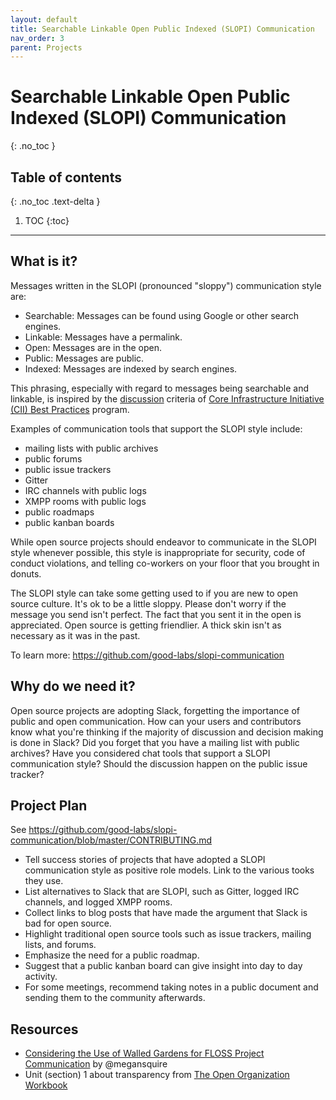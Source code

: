 ```yaml
---
layout: default
title: Searchable Linkable Open Public Indexed (SLOPI) Communication
nav_order: 3
parent: Projects
---
```


# Searchable Linkable Open Public Indexed (SLOPI) Communication
{: .no_toc }

## Table of contents
{: .no_toc .text-delta }

1. TOC
{:toc}

---

## What is it?

Messages written in the SLOPI (pronounced "sloppy") communication style are:

- Searchable: Messages can be found using Google or other search engines.
- Linkable: Messages have a permalink.
- Open: Messages are in the open.
- Public: Messages are public.
- Indexed: Messages are indexed by search engines.

This phrasing, especially with regard to messages being searchable and linkable, is inspired by the [discussion][] criteria of [Core Infrastructure Initiative (CII) Best Practices][] program.

Examples of communication tools that support the SLOPI style include:

- mailing lists with public archives
- public forums
- public issue trackers
- Gitter
- IRC channels with public logs
- XMPP rooms with public logs
- public roadmaps
- public kanban boards

While open source projects should endeavor to communicate in the SLOPI style whenever possible, this style is inappropriate for security, code of conduct violations, and telling co-workers on your floor that you brought in donuts.

The SLOPI style can take some getting used to if you are new to open source culture. It's ok to be a little sloppy. Please don't worry if the message you send isn't perfect. The fact that you sent it in the open is appreciated. Open source is getting friendlier. A thick skin isn't as necessary as it was in the past.

To learn more: <https://github.com/good-labs/slopi-communication>

[discussion]: https://github.com/coreinfrastructure/best-practices-badge/commit/65ebe74d7bfdf661502978311200d0c32f7b8be8
[Core Infrastructure Initiative (CII) Best Practices]: https://bestpractices.coreinfrastructure.org

## Why do we need it?

Open source projects are adopting Slack, forgetting the importance of public and open communication. How can your users and contributors know what you're thinking if the majority of discussion and decision making is done in Slack? Did you forget that you have a mailing list with public archives? Have you considered chat tools that support a SLOPI communication style? Should the discussion happen on the public issue tracker?

## Project Plan

See <https://github.com/good-labs/slopi-communication/blob/master/CONTRIBUTING.md>

- Tell success stories of projects that have adopted a SLOPI communication style as positive role models. Link to the various tooks they use.
- List alternatives to Slack that are SLOPI, such as Gitter, logged IRC channels, and logged XMPP rooms.
- Collect links to blog posts that have made the argument that Slack is bad for open source.
- Highlight traditional open source tools such as issue trackers, mailing lists, and forums.
- Emphasize the need for a public roadmap.
- Suggest that a public kanban board can give insight into day to day activity.
- For some meetings, recommend taking notes in a public document and sending them to the community afterwards.

## Resources

- [Considering the Use of Walled Gardens for FLOSS Project Communication][] by @megansquire
- Unit (section) 1 about transparency from [The Open Organization Workbook][]

[Considering the Use of Walled Gardens for FLOSS Project Communication]: https://doi.org/10.1007/978-3-319-57735-7_1
[The Open Organization Workbook]: https://github.com/open-organization-ambassadors/open-org-workbook/blob/master/open_org_workbook_1_04.pdf
